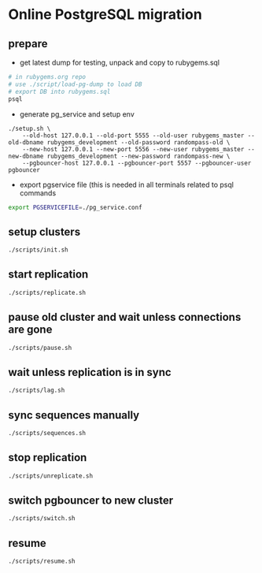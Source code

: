 # Online PostgreSQL migration

## prepare

- get latest dump for testing, unpack and copy to rubygems.sql

```bash
# in rubygems.org repo
# use ./script/load-pg-dump to load DB
# export DB into rubygems.sql
psql 
```

- generate pg_service and setup env

```
./setup.sh \
    --old-host 127.0.0.1 --old-port 5555 --old-user rubygems_master --old-dbname rubygems_development --old-password randompass-old \
    --new-host 127.0.0.1 --new-port 5556 --new-user rubygems_master --new-dbname rubygems_development --new-password randompass-new \
    --pgbouncer-host 127.0.0.1 --pgbouncer-port 5557 --pgbouncer-user pgbouncer

```

- export pgservice file (this is needed in all terminals related to psql commands

```bash
export PGSERVICEFILE=./pg_service.conf
```

## setup clusters

```bash
./scripts/init.sh
```

## start replication

```bash
./scripts/replicate.sh
```

## pause old cluster and wait unless connections are gone

```bash
./scripts/pause.sh
```

## wait unless replication is in sync

```bash
./scripts/lag.sh
```

## sync sequences manually

```bash
./scripts/sequences.sh
```

## stop replication

```bash
./scripts/unreplicate.sh
```

## switch pgbouncer to new cluster

```bash
./scripts/switch.sh
```

## resume

```bash
./scripts/resume.sh
```

